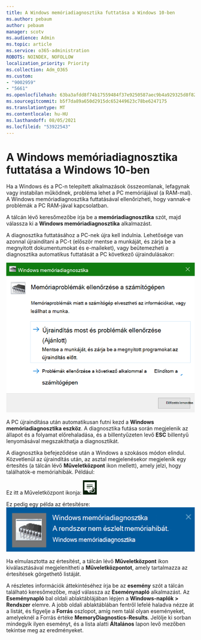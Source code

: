 ```yaml
---
title: A Windows memóriadiagnosztika futtatása a Windows 10-ben
ms.author: pebaum
author: pebaum
manager: scotv
ms.audience: Admin
ms.topic: article
ms.service: o365-administration
ROBOTS: NOINDEX, NOFOLLOW
localization_priority: Priority
ms.collection: Adm_O365
ms.custom:
- "9002959"
- "5661"
ms.openlocfilehash: 63ba3afdd8f74b17559484f37e9250587aec9b4a929325d8f82e3c9ad06f1783
ms.sourcegitcommit: b5f7da89a650d2915dc652449623c78be6247175
ms.translationtype: MT
ms.contentlocale: hu-HU
ms.lasthandoff: 08/05/2021
ms.locfileid: "53922543"
---
```

# <a name="run-windows-memory-diagnostics-in-windows-10"></a>A Windows memóriadiagnosztika futtatása a Windows 10-ben

Ha a Windows és a PC-n telepített alkalmazások összeomlanak, lefagynak vagy instabilan működnek, probléma lehet a PC memóriájával (a RAM-mal). A Windows memóriadiagnosztika futtatásával ellenőrizheti, hogy vannak-e problémák a PC RAM-jával kapcsolatban.

A tálcán lévő keresőmezőbe írja be a **memóriadiagnosztika** szót, majd válassza ki a **Windows memóriadiagnosztika** alkalmazást. 

A diagnosztika futtatásához a PC-nek újra kell indulnia. Lehetősége van azonnal újraindítani a PC-t (először mentse a munkáját, és zárja be a megnyitott dokumentumokat és e-maileket), vagy beütemezheti a diagnosztika automatikus futtatását a PC következő újraindulásakor:

![Windows memóriadiagnosztika](media/windows-memory-diagnostic.png)

A PC újraindítása után automatikusan futni kezd a **Windows memóriadiagnosztika eszköz**. A diagnosztika futása során megjelenik az állapot és a folyamat előrehaladása, és a billentyűzeten levő **ESC** billentyű lenyomásával megszakíthatja a diagnosztikát.

A diagnosztika befejeződése után a Windows a szokásos módon elindul.
Közvetlenül az újraindítás után, az asztal megjelenésekor megjelenik egy értesítés (a tálcán lévő **Műveletközpont** ikon mellett), amely jelzi, hogy találhatók-e memóriahibák. Például:

Ez itt a Műveletközpont ikonja: ![Műveletközpont ikon](media/action-center-icon.png) 

Ez pedig egy példa az értesítésre: ![Nincs memóriahiba](media/no-memory-errors.png)

Ha elmulasztotta az értesítést, a tálcán lévő **Műveletközpont** ikon kiválasztásával megjelenítheti a **Műveletközpontot**, amely tartalmazza az értesítések görgethető listáját.

A részletes információk áttekintéséhez írja be az **esemény** szót a tálcán található keresőmezőbe, majd válassza az **Eseménynapló** alkalmazást. Az **Eseménynapló** bal oldali ablaktáblájában lépjen a **Windows-naplók > Rendszer** elemre. A jobb oldali ablaktáblában fentről lefelé haladva nézze át a listát, és figyelje a **Forrás** oszlopot, amíg nem talál olyan eseményeket, amelyeknél a Forrás értéke **MemoryDiagnostics-Results**. Jelölje ki sorban mindegyik ilyen eseményt, és a lista alatti **Általános** lapon levő mezőben tekintse meg az eredményeket.
